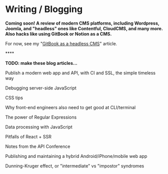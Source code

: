 # Writing / Blogging

**Coming soon! A review of modern CMS platforms, including Wordpress, Joomla, and "headless" ones like Contentful, CloudCMS, and many more. Also hacks like using GitBook or Notion as a CMS.**

For now, see my "[GitBook as a headless CMS](gitbook-cms.md)" article.

\*\*\*\*

**TODO: make these blog articles...**

Publish a modern web app and API, with CI and SSL, the simple timeless way

Debugging server-side JavaScript

CSS tips

Why front-end engineers also need to get good at CLI/terminal

The power of Regular Expressions

Data processing with JavaScript

Pitfalls of React + SSR

Notes from the API Conference

Publishing and maintaining a hybrid Android/iPhone/mobile web app

Dunning-Kruger effect, or "intermediate" vs "impostor" syndromes











